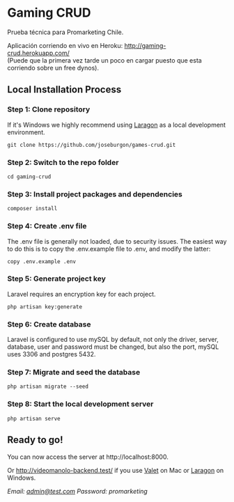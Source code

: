 # Gaming CRUD

Prueba técnica para Promarketing Chile.

Aplicación corriendo en vivo en Heroku: http://gaming-crud.herokuapp.com/  
(Puede que la primera vez tarde un poco en cargar puesto que esta corriendo sobre un free dynos).

## Local Installation Process

### Step 1: Clone repository

If it's Windows we highly recommend using [Laragon](https://laragon.org/) as a local development environment.

```
git clone https://github.com/joseburgon/games-crud.git
```

### Step 2: Switch to the repo folder

```
cd gaming-crud
```

### Step 3: Install project packages and dependencies

```
composer install
```

### Step 4: Create .env file

The .env file is generally not loaded, due to security issues. The easiest way to do this is to copy the .env.example file to .env, and modify the latter:

```
copy .env.example .env
```

### Step 5: Generate project key

Laravel requires an encryption key for each project.

```
php artisan key:generate
```

### Step 6: Create database

Laravel is configured to use mySQL by default, not only the driver, server, database, user and password must be changed, but also the port, mySQL uses 3306 and postgres 5432.

### Step 7: Migrate and seed the database

```
php artisan migrate --seed
```

### Step 8: Start the local development server

```
php artisan serve
```

## Ready to go!

You can now access the server at http://localhost:8000.

Or http://videomanolo-backend.test/ if you use [Valet](https://laravel.com/docs/7.x/valet) on Mac or [Laragon](https://laragon.org/) on Windows.

*Email: admin@test.com
Password: promarketing*
